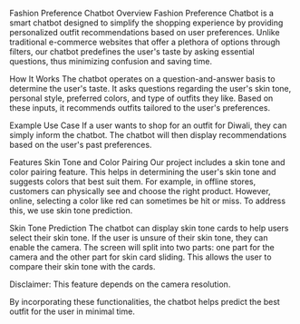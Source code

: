 Fashion Preference Chatbot
Overview
Fashion Preference Chatbot is a smart chatbot designed to simplify the shopping experience by providing personalized outfit recommendations based on user preferences. Unlike traditional e-commerce websites that offer a plethora of options through filters, our chatbot predefines the user's taste by asking essential questions, thus minimizing confusion and saving time.

How It Works
The chatbot operates on a question-and-answer basis to determine the user's taste. It asks questions regarding the user's skin tone, personal style, preferred colors, and type of outfits they like. Based on these inputs, it recommends outfits tailored to the user's preferences.

Example Use Case
If a user wants to shop for an outfit for Diwali, they can simply inform the chatbot. The chatbot will then display recommendations based on the user's past preferences.

Features
Skin Tone and Color Pairing
Our project includes a skin tone and color pairing feature. This helps in determining the user's skin tone and suggests colors that best suit them. For example, in offline stores, customers can physically see and choose the right product. However, online, selecting a color like red can sometimes be hit or miss. To address this, we use skin tone prediction.

Skin Tone Prediction
The chatbot can display skin tone cards to help users select their skin tone. If the user is unsure of their skin tone, they can enable the camera. The screen will split into two parts: one part for the camera and the other part for skin card sliding. This allows the user to compare their skin tone with the cards.

Disclaimer: This feature depends on the camera resolution.

By incorporating these functionalities, the chatbot helps predict the best outfit for the user in minimal time.

